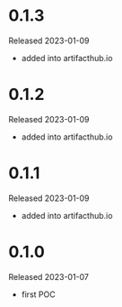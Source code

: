 # 0.1.3

Released 2023-01-09

- added into artifacthub.io

# 0.1.2

Released 2023-01-09

- added into artifacthub.io

# 0.1.1

Released 2023-01-09

- added into artifacthub.io

# 0.1.0

Released 2023-01-07

- first POC
